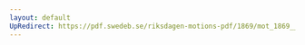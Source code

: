 ```yaml
---
layout: default
UpRedirect: https://pdf.swedeb.se/riksdagen-motions-pdf/1869/mot_1869__ak__00119/mot_1869__ak__00119_004.pdf
---
```

